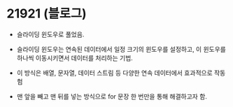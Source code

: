 # 21921 (블로그)

- 슬라이딩 윈도우로 풀었음.

- 슬라이딩 윈도우는 연속된 데이터에서 일정 크기의 윈도우를 설정하고, 이 윈도우를 하나씩 이동시키면서 데이터를 처리하는 기법. 

- 이 방식은 배열, 문자열, 데이터 스트림 등 다양한 연속 데이터에서 효과적으로 작동험

- 맨 앞을 빼고 맨 뒤를 넣는 방식으로 for 문장 한 번만을 통해 해결하고자 함.